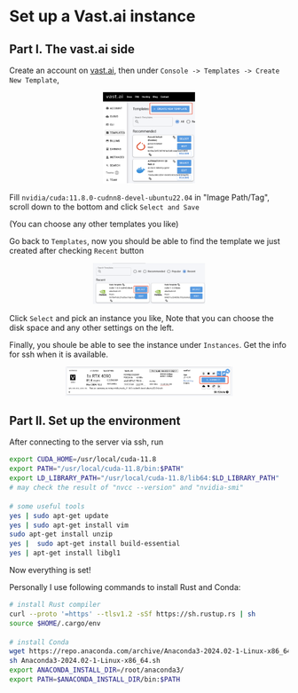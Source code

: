 # Set up a Vast.ai instance

## Part I. The vast.ai side

Create an account on [vast.ai](https://vast.ai/), then under `Console -> Templates -> Create New Template`, 

<p align="center"><img src="img/1.png" alt="1" style="zoom:25%;" width=33% height=33% /></p>

Fill `nvidia/cuda:11.8.0-cudnn8-devel-ubuntu22.04` in "Image Path/Tag", scroll down to the bottom and click `Select and Save`

(You can choose any other templates you like)

Go back to `Templates`, now you should be able to find the template we just created after checking `Recent` button

<p align="center"><img src="img/2.png" alt="2" style="zoom:33%;" width=40% height=40% /></p>

Click `Select` and pick an instance you like, Note that you can choose the disk space and any other settings on the left.

Finally, you shoule be able to see the instance under `Instances`. Get the info for ssh when it is available.

<p align="center"><img src="img/3.png" alt="3" style="zoom:33%;" width=60% height=60% /></p>

## Part II. Set up the environment

After connecting to the server via ssh, run

```bash
export CUDA_HOME=/usr/local/cuda-11.8
export PATH="/usr/local/cuda-11.8/bin:$PATH"
export LD_LIBRARY_PATH="/usr/local/cuda-11.8/lib64:$LD_LIBRARY_PATH"
# may check the result of "nvcc --version" and "nvidia-smi"

# some useful tools
yes | sudo apt-get update
yes | sudo apt-get install vim
sudo apt-get install unzip
yes |  sudo apt-get install build-essential
yes | apt-get install libgl1
```

Now everything is set!

Personally I use following commands to install Rust and Conda:

```bash
# install Rust compiler
curl --proto '=https' --tlsv1.2 -sSf https://sh.rustup.rs | sh
source $HOME/.cargo/env

# install Conda
wget https://repo.anaconda.com/archive/Anaconda3-2024.02-1-Linux-x86_64.sh
sh Anaconda3-2024.02-1-Linux-x86_64.sh
export ANACONDA_INSTALL_DIR=/root/anaconda3/
export PATH=$ANACONDA_INSTALL_DIR/bin:$PATH
```

